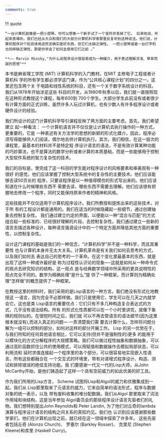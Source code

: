```yaml
---
comments: true
---
```


!!! quote

    “一台计算机就像是一把小提琴。你可以想象一个新手试了一个音符并丢掉了它。 后来他说，听起来真难听。我们已经从大众和我们的大部分计算机科学家那里反复听到这种说法。他们说，计算机程序对个别具体用途而言确实是好东西，但它们太缺乏弹性。 一把小提琴或者一台打字机也同样缺乏弹性，那是你学会了如何去使用它们之前 。”

    **—— Marvin Minsky,"为什么说程序设计很容易成为一种媒介，用于表述理解浮浅、草率而就的思想"**

本书是麻省理工学院 (MIT) 计算机科学的入门教材。在MIT 主修电子工程或者计算机科 学的所有学生都必须学这门课，作为“公共核心课程计划”的四分之一。这里还包含两个关 于电路和线性系统的科目，还有一个关于数字系统设计的科目。我们从1978年开始涉足这些 科目的开发，从1980年秋季以后，我们就一直按照现在这种形式教授这个课程，每年600到 700个学生。大部分学生此前没有或者很少有计算方面的正式训练，虽然许多人玩过计算机，也有少数人有许多程序设计或者硬件设计的经验。

我们所设计的这门计算机科学导引课程反映了两方面的主要考虑。首先，我们希望建立 起一种看法： 一个计算机语言并不仅仅是让计算机去执行操作的一种方式，更重要的，它是 一种表述有关方法学的思想的新颖的形式化媒介。因此，程序必须写得能够供人们阅读，偶尔地去供计算机执行。其次，我们相信，在这一层次的课程里，最基本的材料并不是特定程 序设计语言的语法，不是有效计算某种功能的巧妙算法，也不是算法的数学分析或者计算的本质基础，而是一些能够用于控制大型软件系统的智力复杂性的技术。

我们的目标是，使完成了这一科目的学生能对程序设计的风格要素和审美观有一种很好 的感觉。他们应该掌握了控制大型系统中的复杂性的主要技术。他们应该能够去读50页长的 程序，只要该程序是以一种值得模仿的形式写出来的。他们应该知道在什么时候哪些东西不 需要去读，哪些东西不需要去理解。他们应该很有把握地去修改一个程序，同时又能保持原来作者的精神和风格。

这些技能并不仅仅适用于计算机程序设计。我们所教授和提炼出来的这些技术，对于所 有的工程设计都是通用的。我们在适当的时候隐藏起一些细节，通过创建抽象去控制复杂性。 我们通过建立约定的界面，以便能以一种“混合与匹配”的方式组合起一些标准的、已经很好理解的片段，去控制复杂性。我们通过建立一些新的语言去描述各种设计，每种语言强调设计中的一个特定方面并降低其他方面的重要性，以控制复杂性。

设计这门课程的基础是我们的一种信念，“计算机科学”并不是一种科学，而且其重要性 也与计算机本身并无太大关系。计算机革命是有关我们如何去思考的方式，以及我们如何去
表达自己的思考的一个革命。在这个变化里最基本的东西，就是出现了这样一种或许最好是
称为过程性认识论的现象—-这就是如何从一种命令式的观点去研究知识的结构，这一观点 是与经典数学领域中所采用的更具说明性的观点完全不同的。数学为精确处理“是什么”提
供了一种框架，而计算则为精确处理“怎样做”的概念提供了一种框架。

在教授这里的材料时，我们采用的是Lisp语言的一种方言。我们绝没有形式化地教授这 一语言，因为完全不必那样做。我们只是使用它，学生可以在几天之内就学会它。这也是类 Lisp语言的重要优点：它们只有不多几种构造复合表达式的方式，几乎没有语法结构。所有 的形式化性质都可以在一个小时里讲完，就像下象棋的规则似的。在很短时间之后，我们就 可以不再去管语言的语法细节(因为这里根本就没有),而进入真正的问题— 一弄清楚我们需 要去计算什么，怎样将问题分解为一组可以控制的部分，如何对这样的部分开展工作。 Lisp 的另一优势在于，与我们所知的任何其他语言相比，它可以支持(但并不是强制性的)更多 的能用于以模块化的方式分解程序的大规模策略。我们可以做过程性抽象和数据抽象，可以 通过高阶函数抓住公共的使用模式，可以用赋值和数据操作去模拟局部状态，可以利用流和 延时求值连接起一个程序里的各个部分，可以很容易地实现嵌入性语言。所有这些都融合在 一个交互式的环境里，带有对递增式程序设计、构造、测试和排除错误的绝佳支持功能。我 们要感谢一代又一代的Lisp大师，从John  McCarthy开始，是他们铸造起了这样一个具有空前威力的如此优美的好工具。

作为我们所用的Lisp方言， Scheme 试图将Lisp和Algol的威力和优雅集成到一起。我们从 Lisp那里取来了元语言的威力，它来自简单的语法形式，程序与数据对象的统一表示，以及 带有废料收集的堆分配数据。我们从Algol 那里取来了词法作用域和块结构，这是当年参加 Algol委员会的那些程序设计语言先驱者们的礼物。我们想特别提出John Reynolds和 Peter Landin, 为了他们对丘奇的lambda 演算与程序设计语言的结构之间关系的真知灼见。我们也 认识到应该感谢那些数学家们，他们在计算机出现之前，就已经在这一领域中探索了许多年。 这些先驱者包括丘奇 (Alonzo Church)、 罗塞尔 (Barkley Rosser)、 克里尼 (Stephen Kleene)和库里 (Haskell Curry)。
